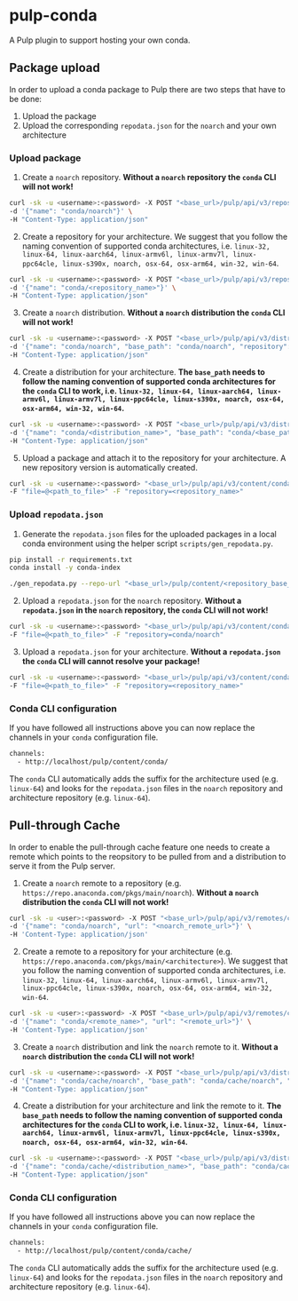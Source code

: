 # pulp-conda

A Pulp plugin to support hosting your own conda.

## Package upload

In order to upload a conda package to Pulp there are two steps that have to be done:

1. Upload the package
1. Upload the corresponding `repodata.json` for the `noarch` and your own architecture

### Upload package

1. Create a `noarch` repository. **Without a `noarch` repository the `conda` CLI will not work!**
```sh
curl -sk -u <username>:<password> -X POST "<base_url>/pulp/api/v3/repositories/conda/conda/" \
-d '{"name": "conda/noarch"}' \
-H "Content-Type: application/json"
```

2. Create a repository for your architecture. We suggest that you follow the naming convention of supported conda architectures, i.e. `linux-32, linux-64, linux-aarch64, linux-armv6l, linux-armv7l, linux-ppc64cle, linux-s390x, noarch, osx-64, osx-arm64, win-32, win-64`.
```sh
curl -sk -u <username>:<password> -X POST "<base_url>/pulp/api/v3/repositories/conda/conda/" \
-d '{"name": "conda/<repository_name>"}' \
-H "Content-Type: application/json"
```

3. Create a `noarch` distribution. **Without a `noarch` distribution the `conda` CLI will not work!**
```sh
curl -sk -u <username>:<password> -X POST "<base_url>/pulp/api/v3/distributions/conda/conda/" \
-d '{"name": "conda/noarch", "base_path": "conda/noarch", "repository": "<noarch_repository_href>"}' \
-H "Content-Type: application/json"
```

4. Create a distribution for your architecture. **The `base_path` needs to follow the naming convention of supported conda architectures for the `conda` CLI to work, i.e. `linux-32, linux-64, linux-aarch64, linux-armv6l, linux-armv7l, linux-ppc64cle, linux-s390x, noarch, osx-64, osx-arm64, win-32, win-64`.**
```sh
curl -sk -u <username>:<password> -X POST "<base_url>/pulp/api/v3/distributions/conda/conda/" \
-d '{"name": "conda/<distribution_name>", "base_path": "conda/<base_path>", "repository": "<repository_href>"}' \
-H "Content-Type: application/json"
```

5. Upload a package and attach it to the repository for your architecture. A new repository version is automatically created.
```sh
curl -sk -u <username>:<password> "<base_url>/pulp/api/v3/content/conda/packages/" \
-F "file=@<path_to_file>" -F "repository=<repository_name>"
```

### Upload `repodata.json`

1. Generate the `repodata.json` files for the uploaded packages in a local conda environment using the helper script `scripts/gen_repodata.py`.
```sh
pip install -r requirements.txt
conda install -y conda-index

./gen_repodata.py --repo-url "<base_url>/pulp/content/<repository_base_name>" --archs noarch,linux-64
```

2. Upload a `repodata.json` for the `noarch` repository. **Without a `repodata.json` in the `noarch` repository, the `conda` CLI will not work!**
```sh
curl -sk -u <username>:<password> "<base_url>/pulp/api/v3/content/conda/repodatas/" \
-F "file=@<path_to_file>" -F "repository=conda/noarch"
```

3. Upload a `repodata.json` for your architecture. **Without a `repodata.json` the `conda` CLI will cannot resolve your package!**
```sh
curl -sk -u <username>:<password> "<base_url>/pulp/api/v3/content/conda/repodatas/" \
-F "file=@<path_to_file>" -F "repository=<repository_name>"
```

### Conda CLI configuration

If you have followed all instructions above you can now replace the channels in your `conda` configuration file.
```sh
channels:
  - http://localhost/pulp/content/conda/
```

The `conda` CLI automatically adds the suffix for the architecture used (e.g. `linux-64`) and looks for the `repodata.json` files in the `noarch` repository and architecture repository (e.g. `linux-64`).

## Pull-through Cache

In order to enable the pull-through cache feature one needs to create a remote which points to the reopsitory to be pulled from and a distribution to serve it from the Pulp server.

1. Create a `noarch` remote to a repository (e.g. `https://repo.anaconda.com/pkgs/main/noarch`). **Without a `noarch` distribution the `conda` CLI will not work!**
```sh
curl -sk -u <user>:<password> -X POST "<base_url>/pulp/api/v3/remotes/conda/conda/" \
-d '{"name": "conda/noarch", "url": "<noarch_remote_url>"}' \
-H 'Content-Type: application/json'
```

2. Create a remote to a repository for your architecture (e.g. `https://repo.anaconda.com/pkgs/main/<architecture>`). We suggest that you follow the naming convention of supported conda architectures, i.e. `linux-32, linux-64, linux-aarch64, linux-armv6l, linux-armv7l, linux-ppc64cle, linux-s390x, noarch, osx-64, osx-arm64, win-32, win-64`.
```sh
curl -sk -u <user>:<password> -X POST "<base_url>/pulp/api/v3/remotes/conda/conda/" \
-d '{"name": "conda/<remote_name>", "url": "<remote_url>"}' \
-H 'Content-Type: application/json'
```

3. Create a `noarch` distribution and link the `noarch` remote to it. **Without a `noarch` distribution the `conda` CLI will not work!**
```sh
curl -sk -u <username>:<password> -X POST "<base_url>/pulp/api/v3/distributions/conda/conda/" \
-d '{"name": "conda/cache/noarch", "base_path": "conda/cache/noarch", "remote": "<noarch_remote_href>"}' \
-H "Content-Type: application/json"
```

4. Create a distribution for your architecture and link the remote to it. **The `base_path` needs to follow the naming convention of supported conda architectures for the `conda` CLI to work, i.e. `linux-32, linux-64, linux-aarch64, linux-armv6l, linux-armv7l, linux-ppc64cle, linux-s390x, noarch, osx-64, osx-arm64, win-32, win-64`.**
```sh
curl -sk -u <username>:<password> -X POST "<base_url>/pulp/api/v3/distributions/conda/conda/" \
-d '{"name": "conda/cache/<distribution_name>", "base_path": "conda/cache/<base_path>", "remote": "<remote_href>"}' \
-H "Content-Type: application/json"
```

### Conda CLI configuration

If you have followed all instructions above you can now replace the channels in your `conda` configuration file.
```sh
channels:
  - http://localhost/pulp/content/conda/cache/
```

The `conda` CLI automatically adds the suffix for the architecture used (e.g. `linux-64`) and looks for the `repodata.json` files in the `noarch` repository and architecture repository (e.g. `linux-64`).
